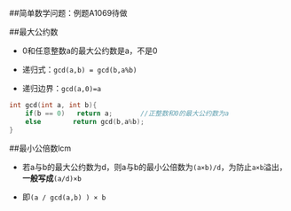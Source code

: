 ##简单数学问题：例题A1069待做

##最大公约数

* 0和任意整数a的最大公约数是a，不是0

* 递归式：`gcd(a,b) = gcd(b,a%b)`
* 递归边界：`gcd(a,0)=a`

```C++
int gcd(int a, int b){
	if(b == 0)   return a;       //正整数和0的最大公约数为a 
	else 		return gcd(b,a%b);
}
```

##最小公倍数lcm

* 若a与b的最大公约数为d，则a与b的最小公倍数为`(a×b)/d`，为防止`a×b`溢出，**一般写成**`(a/d)×b`

* 即`(a / gcd(a,b) ) × b`